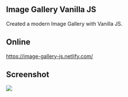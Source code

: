 ## Image Gallery Vanilla JS
Created a modern Image Gallery with Vanilla JS.


## Online
https://image-gallery-js.netlify.com/


## Screenshot
![](https://github.com/se4astien/image-gallery-js/blob/master/screenshots/image-gallery-js.png)
